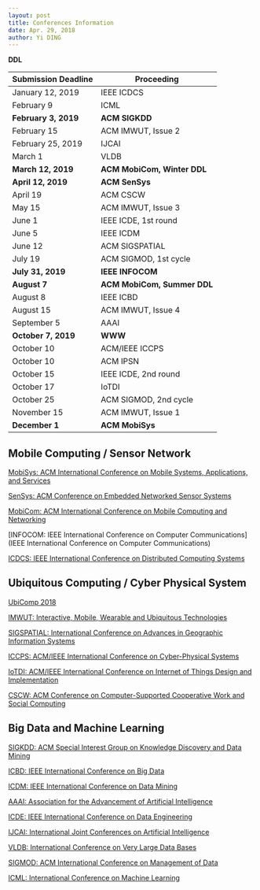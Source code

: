 ```yaml
---
layout: post
title: Conferences Information
date: Apr. 29, 2018
author: Yi DING
---
```


**DDL**

| Submission Deadline  | Proceeding                  |
| -------------------- | --------------------------- |
| January 12, 2019     | IEEE ICDCS                  |
| February 9           | ICML                        |
| **February 3, 2019** | **ACM SIGKDD**              |
| February 15          | ACM IMWUT, Issue 2          |
| February 25, 2019    | IJCAI                       |
| March 1              | VLDB                        |
| **March 12, 2019**   | **ACM MobiCom, Winter DDL** |
| **April 12, 2019**   | **ACM SenSys**              |
| April 19             | ACM CSCW                    |
| May 15               | ACM IMWUT, Issue 3          |
| June 1               | IEEE ICDE, 1st round        |
| June 5               | IEEE ICDM                   |
| June 12              | ACM SIGSPATIAL              |
| July 19              | ACM SIGMOD, 1st cycle       |
| **July 31, 2019**    | **IEEE INFOCOM**            |
| **August 7**         | **ACM MobiCom, Summer DDL** |
| August 8             | IEEE ICBD                   |
| August 15            | ACM IMWUT, Issue 4          |
| September 5          | AAAI                        |
| **October 7, 2019**  | **WWW**                     |
| October 10           | ACM/IEEE ICCPS              |
| October 10           | ACM IPSN                    |
| October 15           | IEEE ICDE, 2nd round        |
| October 17           | IoTDI                       |
| October 25           | ACM SIGMOD, 2nd cycle       |
| November 15          | ACM IMWUT, Issue 1          |
| **December 1**       | **ACM MobiSys**             |



## Mobile Computing / Sensor Network

[MobiSys: ACM International Conference on Mobile Systems, Applications, and Services](https://www.sigmobile.org/mobisys/2018/)

[SenSys: ACM Conference on Embedded Networked Sensor Systems](http://sensys.acm.org/2018/)

[MobiCom: ACM International Conference on Mobile Computing and Networking](https://www.sigmobile.org/mobicom/submission.html)

[INFOCOM: IEEE International Conference on Computer Communications](IEEE International Conference on Computer Communications)

[ICDCS: IEEE International Conference on Distributed Computing Systems](http://theory.utdallas.edu/ICDCS2019/)



## Ubiquitous Computing / Cyber Physical System

[UbiComp 2018](http://ubicomp.org/ubicomp2018/cfps/papers.html)

[IMWUT: Interactive, Mobile, Wearable and Ubiquitous Technologies](https://imwut.acm.org/)

[SIGSPATIAL: International Conference on Advances in Geographic Information Systems](http://sigspatial2018.sigspatial.org/cfp/)

[ICCPS: ACM/IEEE International Conference on Cyber-Physical Systems](http://iccps.acm.org/)

[IoTDI: ACM/IEEE International Conference on Internet of Things Design and Implementation](http://conferences.computer.org/iotDI/2019/)

[CSCW: ACM Conference on Computer-Supported Cooperative Work and Social Computing](http://cscw.acm.org/)



## Big Data and Machine Learning 

[SIGKDD: ACM Special Interest Group on Knowledge Discovery and Data Mining](http://www.kdd.org/)

[ICBD: IEEE International Conference on Big Data](http://cci.drexel.edu/bigdata/bigdata2018/CallPapers.html)

[ICDM: IEEE International Conference on Data Mining](http://icdm2018.org/calls/call-for-papers/)

[AAAI: Association for the Advancement of Artificial Intelligence](https://aaai.org/Conferences/AAAI-19/aaai19call/)

[ICDE:  IEEE International Conference on Data Engineering](http://conferences.cis.umac.mo/icde2019/?page_id=43)

[IJCAI: International Joint Conferences on Artificial Intelligence](https://ijcai.org/)

[VLDB: International Conference on Very Large Data Bases](https://www.vldb.org/2019/)

[SIGMOD: ACM International Conference on Management of Data](http://sigmod2019.org/sigmodcfp)

[ICML: International Conference on Machine Learning](https://icml.cc/)




